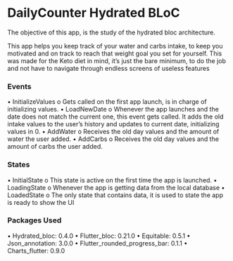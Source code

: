 # DailyCounter Hydrated BLoC
The objective of this app, is the study of the hydrated bloc architecture.

This app helps you keep track of your water and carbs intake, to keep you motivated and on track to reach that weight goal you set for yourself. This was made for the Keto diet in mind, it’s just the bare minimum, to do the job and not have to navigate through endless screens of useless features

### Events
•	InitializeValues
  o	Gets called on the first app launch, is in charge of initializing values.
•	LoadNewDate
  o	Whenever the app launches and the date does not match the current one, this event gets called. It adds the old intake values to the     user’s history and updates to current date, initializing values in 0.
•	AddWater
  o	Receives the old day values and the amount of water the user added.
•	AddCarbs
  o	Receives the old day values and the amount of carbs the user added.
  
  
### States
•	InitialState 
  o	This state is active on the first time the app is launched. 
•	LoadingState
  o	Whenever the app is getting data from the local database
•	LoadedState
  o	The only state that contains data, it is used to state the app is ready to show the UI
  
  
### Packages Used
•	Hydrated_bloc: 0.4.0
•	Flutter_bloc: 0.21.0
•	Equitable: 0.5.1
•	Json_annotation: 3.0.0
•	Flutter_rounded_progress_bar: 0.1.1
•	Charts_flutter: 0.9.0
